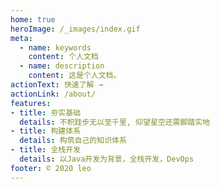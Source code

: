 ```yaml
---
home: true
heroImage: /_images/index.gif
meta:
  - name: keywords
    content: 个人文档
  - name: description
    content: 这是个人文档。
actionText: 快速了解 →
actionLink: /about/
features:
- title: 夯实基础
  details: 不积跬步无以至千里, 仰望星空还需脚踏实地
- title: 构建体系
  details: 构筑自己的知识体系
- title: 全栈开发
  details: 以Java开发为背景，全栈开发，DevOps
footer: © 2020 leo
---
```

